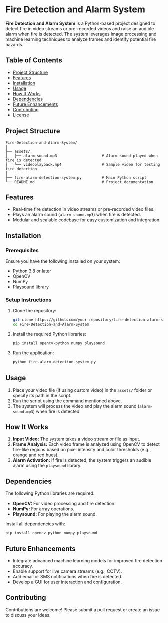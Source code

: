 # Fire Detection and Alarm System

**Fire Detection and Alarm System** is a Python-based project designed to detect fire in video streams or pre-recorded videos and raise an audible alarm when fire is detected. The system leverages image processing and machine learning techniques to analyze frames and identify potential fire hazards.

## Table of Contents
- [Project Structure](#project-structure)
- [Features](#features)
- [Installation](#installation)
- [Usage](#usage)
- [How It Works](#how-it-works)
- [Dependencies](#dependencies)
- [Future Enhancements](#future-enhancements)
- [Contributing](#contributing)
- [License](#license)

## Project Structure

```
Fire-Detection-and-Alarm-System/
│
├── assets/
│   ├── alarm-sound.mp3                    # Alarm sound played when fire is detected
│   └── videoplayback.mp4                  # Sample video for testing fire detection
│
├── fire-alarm-detection-system.py         # Main Python script
└── README.md                              # Project documentation
```

## Features
- Real-time fire detection in video streams or pre-recorded video files.
- Plays an alarm sound (`alarm-sound.mp3`) when fire is detected.
- Modular and scalable codebase for easy customization and integration.

## Installation

### Prerequisites
Ensure you have the following installed on your system:
- Python 3.8 or later
- OpenCV
- NumPy
- Playsound library

### Setup Instructions
1. Clone the repository:
   ```bash
   git clone https://github.com/your-repository/fire-detection-alarm-system.git
   cd Fire-Detection-and-Alarm-System
   ```

2. Install the required Python libraries:
   ```bash
   pip install opencv-python numpy playsound
   ```

3. Run the application:
   ```bash
   python fire-alarm-detection-system.py
   ```

## Usage

1. Place your video file (if using custom video) in the `assets/` folder or specify its path in the script.
2. Run the script using the command mentioned above.
3. The system will process the video and play the alarm sound (`alarm-sound.mp3`) when fire is detected.

## How It Works

1. **Input Video:** The system takes a video stream or file as input.
2. **Frame Analysis:** Each video frame is analyzed using OpenCV to detect fire-like regions based on pixel intensity and color thresholds (e.g., orange and red hues).
3. **Alarm Activation:** If fire is detected, the system triggers an audible alarm using the `playsound` library.

## Dependencies
The following Python libraries are required:
- **OpenCV:** For video processing and fire detection.
- **NumPy:** For array operations.
- **Playsound:** For playing the alarm sound.

Install all dependencies with:
```bash
pip install opencv-python numpy playsound
```

## Future Enhancements
- Integrate advanced machine learning models for improved fire detection accuracy.
- Enable support for live camera streams (e.g., CCTV).
- Add email or SMS notifications when fire is detected.
- Develop a GUI for user interaction and configuration.

## Contributing
Contributions are welcome! Please submit a pull request or create an issue to discuss your ideas.
